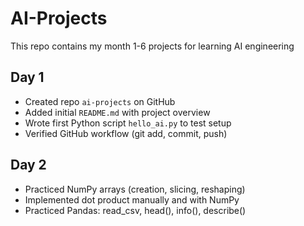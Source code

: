 # AI-Projects
This repo contains my month 1-6 projects for learning AI engineering 

## Day 1
- Created repo `ai-projects` on GitHub  
- Added initial `README.md` with project overview  
- Wrote first Python script `hello_ai.py` to test setup  
- Verified GitHub workflow (git add, commit, push)

## Day 2
- Practiced NumPy arrays (creation, slicing, reshaping)
- Implemented dot product manually and with NumPy
- Practiced Pandas: read_csv, head(), info(), describe()
